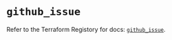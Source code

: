 # `github_issue`

Refer to the Terraform Registory for docs: [`github_issue`](https://registry.terraform.io/providers/integrations/github/5.41.0/docs/resources/issue).
